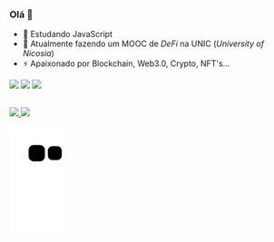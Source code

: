 ### Olá 👋

- 🌱 Estudando JavaScript
- 💬 Atualmente fazendo um MOOC de *DeFi* na UNIC (_University of Nicosia_)
- ⚡ Apaixonado por Blockchain, Web3.0, Crypto, NFT's...

<div> 
  <a href="https://instagram.com/nicoolasf_" target="_blank"><img src="https://img.shields.io/badge/-Instagram-%23E4405F?style=for-the-badge&logo=instagram&logoColor=white" target="_blank"></a>
  <a href = "mailto:nformenton@gmail.com"><img src="https://img.shields.io/badge/-Gmail-%23333?style=for-the-badge&logo=gmail&logoColor=white" target="_blank"></a>
  <a href="https://www.linkedin.com/in/nicolas-formenton/" target="_blank"><img src="https://img.shields.io/badge/-LinkedIn-%230077B5?style=for-the-badge&logo=linkedin&logoColor=white" target="_blank"></a> 
</div>

##
  
  <a href="https://github.com/nicolas-formenton">
  <img height="160cm" src="https://github-readme-stats.vercel.app/api?username=nicolas-formenton&show_icons=true&theme=react&include_all_commits=true&count_private=true"/>
  <img height="160cm" src="https://github-readme-stats.vercel.app/api/top-langs/?username=nicolas-formenton&layout=compact&langs_count=7&theme=react"/>
</div>


   ![Snake animation](https://github.com/nicolas-formenton/nicolas-formenton/blob/output/github-contribution-grid-snake.svg)
